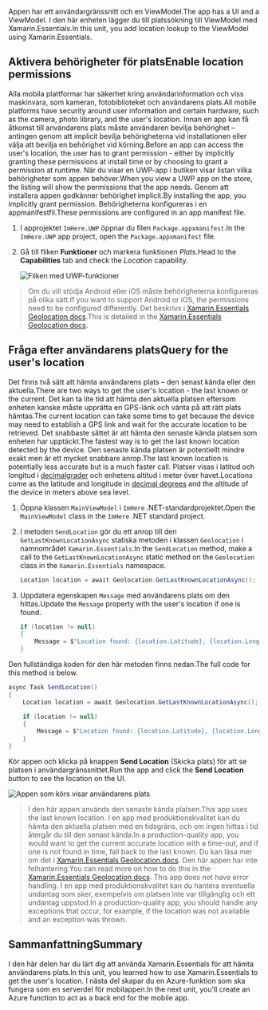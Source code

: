 <span data-ttu-id="9a901-101">Appen har ett användargränssnitt och en ViewModel.</span><span class="sxs-lookup"><span data-stu-id="9a901-101">The app has a UI and a ViewModel.</span></span> <span data-ttu-id="9a901-102">I den här enheten lägger du till platssökning till ViewModel med Xamarin.Essentials.</span><span class="sxs-lookup"><span data-stu-id="9a901-102">In this unit, you add location lookup to the ViewModel using Xamarin.Essentials.</span></span>

## <a name="enable-location-permissions"></a><span data-ttu-id="9a901-103">Aktivera behörigheter för plats</span><span class="sxs-lookup"><span data-stu-id="9a901-103">Enable location permissions</span></span>

<span data-ttu-id="9a901-104">Alla mobila plattformar har säkerhet kring användarinformation och viss maskinvara, som kameran, fotobiblioteket och användarens plats.</span><span class="sxs-lookup"><span data-stu-id="9a901-104">All mobile platforms have security around user information and certain hardware, such as the camera, photo library, and the user's location.</span></span> <span data-ttu-id="9a901-105">Innan en app kan få åtkomst till användarens plats måste användaren bevilja behörighet – antingen genom att implicit bevilja behörigheterna vid installationen eller välja att bevilja en behörighet vid körning.</span><span class="sxs-lookup"><span data-stu-id="9a901-105">Before an app can access the user's location, the user has to grant permission - either by implicitly granting these permissions at install time or by choosing to grant a permission at runtime.</span></span> <span data-ttu-id="9a901-106">När du visar en UWP-app i butiken visar listan vilka behörigheter som appen behöver.</span><span class="sxs-lookup"><span data-stu-id="9a901-106">When you view a UWP app on the store, the listing will show the permissions that the app needs.</span></span> <span data-ttu-id="9a901-107">Genom att installera appen godkänner behörighet implicit.</span><span class="sxs-lookup"><span data-stu-id="9a901-107">By installing the app, you implicitly grant permission.</span></span> <span data-ttu-id="9a901-108">Behörigheterna konfigureras i en appmanifestfil.</span><span class="sxs-lookup"><span data-stu-id="9a901-108">These permissions are configured in an app manifest file.</span></span>

1. <span data-ttu-id="9a901-109">I approjektet `ImHere.UWP` öppnar du filen `Package.appxmanifest`.</span><span class="sxs-lookup"><span data-stu-id="9a901-109">In the `ImHere.UWP` app project, open the `Package.appxmanifest` file.</span></span>

2. <span data-ttu-id="9a901-110">Gå till fliken **Funktioner** och markera funktionen *Plats*.</span><span class="sxs-lookup"><span data-stu-id="9a901-110">Head to the **Capabilities** tab and check the *Location* capability.</span></span>

    ![Fliken med UWP-funktioner](../media/4-uwp-location-capability.png)

> <span data-ttu-id="9a901-112">Om du vill stödja Android eller iOS måste behörigheterna konfigureras på olika sätt.</span><span class="sxs-lookup"><span data-stu-id="9a901-112">If you want to support Android or iOS, the permissions need to be configured differently.</span></span> <span data-ttu-id="9a901-113">Det beskrivs i [Xamarin.Essentials Geolocation docs](https://docs.microsoft.com/xamarin/essentials/geolocation?tabs=android#getting-started).</span><span class="sxs-lookup"><span data-stu-id="9a901-113">This is detailed in the [Xamarin.Essentials Geolocation docs](https://docs.microsoft.com/xamarin/essentials/geolocation?tabs=android#getting-started).</span></span>

## <a name="query-for-the-users-location"></a><span data-ttu-id="9a901-114">Fråga efter användarens plats</span><span class="sxs-lookup"><span data-stu-id="9a901-114">Query for the user's location</span></span>

<span data-ttu-id="9a901-115">Det finns två sätt att hämta användarens plats – den senast kända eller den aktuella.</span><span class="sxs-lookup"><span data-stu-id="9a901-115">There are two ways to get the user's location - the last known or the current.</span></span> <span data-ttu-id="9a901-116">Det kan ta lite tid att hämta den aktuella platsen eftersom enheten kanske måste upprätta en GPS-länk och vänta på att rätt plats hämtas.</span><span class="sxs-lookup"><span data-stu-id="9a901-116">The current location can take some time to get because the device may need to establish a GPS link and wait for the accurate location to be retrieved.</span></span> <span data-ttu-id="9a901-117">Det snabbaste sättet är att hämta den senaste kända platsen som enheten har upptäckt.</span><span class="sxs-lookup"><span data-stu-id="9a901-117">The fastest way is to get the last known location detected by the device.</span></span> <span data-ttu-id="9a901-118">Den senaste kända platsen är potentiellt mindre exakt men är ett mycket snabbare anrop.</span><span class="sxs-lookup"><span data-stu-id="9a901-118">The last known location is potentially less accurate but is a much faster call.</span></span> <span data-ttu-id="9a901-119">Platser visas i latitud och longitud i [decimalgrader](https://en.wikipedia.org/wiki/Decimal_degrees) och enhetens altitud i meter över havet.</span><span class="sxs-lookup"><span data-stu-id="9a901-119">Locations come as the latitude and longitude in [decimal degrees](https://en.wikipedia.org/wiki/Decimal_degrees) and the altitude of the device in meters above sea level.</span></span>

1. <span data-ttu-id="9a901-120">Öppna klassen `MainViewModel` i `ImHere` .NET-standardprojektet.</span><span class="sxs-lookup"><span data-stu-id="9a901-120">Open the `MainViewModel` class in the `ImHere` .NET standard project.</span></span>

2. <span data-ttu-id="9a901-121">I metoden `SendLocation` gör du ett anrop till den `GetLastKnownLocationAsync` statiska metoden i klassen `Geolocation` i namnområdet `Xamarin.Essentials`.</span><span class="sxs-lookup"><span data-stu-id="9a901-121">In the `SendLocation` method, make a call to the `GetLastKnownLocationAsync` static method on the `Geolocation` class in the `Xamarin.Essentials` namespace.</span></span>

    ```cs
    Location location = await Geolocation.GetLastKnownLocationAsync();
    ```

3. <span data-ttu-id="9a901-122">Uppdatera egenskapen `Message` med användarens plats om den hittas.</span><span class="sxs-lookup"><span data-stu-id="9a901-122">Update the `Message` property with the user's location if one is found.</span></span>

    ```cs
    if (location != null)
    {
        Message = $"Location found: {location.Latitude}, {location.Longitude}.";
    }
    ```

<span data-ttu-id="9a901-123">Den fullständiga koden för den här metoden finns nedan.</span><span class="sxs-lookup"><span data-stu-id="9a901-123">The full code for this method is below.</span></span>

```cs
async Task SendLocation()
{
    Location location = await Geolocation.GetLastKnownLocationAsync();

    if (location != null)
    {
        Message = $"Location found: {location.Latitude}, {location.Longitude}.";
    }
}
```

<span data-ttu-id="9a901-124">Kör appen och klicka på knappen **Send Location** (Skicka plats) för att se platsen i användargränssnittet.</span><span class="sxs-lookup"><span data-stu-id="9a901-124">Run the app and click the **Send Location** button to see the location on the UI.</span></span>

![Appen som körs visar användarens plats](../media/4-running-app-showing-location.png)

> <span data-ttu-id="9a901-126">I den här appen används den senaste kända platsen.</span><span class="sxs-lookup"><span data-stu-id="9a901-126">This app uses the last known location.</span></span> <span data-ttu-id="9a901-127">I en app med produktionskvalitet kan du hämta den aktuella platsen med en tidsgräns, och om ingen hittas i tid återgår du till den senast kända.</span><span class="sxs-lookup"><span data-stu-id="9a901-127">In a production-quality app, you would want to get the current accurate location with a time-out, and if one is not found in time, fall back to the last known.</span></span> <span data-ttu-id="9a901-128">Du kan läsa mer om det i [Xamarin.Essentials Geolocation.docs](https://docs.microsoft.com/xamarin/essentials/geolocation?tabs=uwp#using-geolocation). Den här appen har inte felhantering.</span><span class="sxs-lookup"><span data-stu-id="9a901-128">You can read more on how to do this in the [Xamarin.Essentials Geolocation docs](https://docs.microsoft.com/xamarin/essentials/geolocation?tabs=uwp#using-geolocation). This app does not have error handling.</span></span> <span data-ttu-id="9a901-129">I en app med produktionskvalitet kan du hantera eventuella undantag som sker, exempelvis om platsen inte var tillgänglig och ett undantag uppstod.</span><span class="sxs-lookup"><span data-stu-id="9a901-129">In a production-quality app, you should handle any exceptions that occur, for example, if the location was not available and an exception was thrown.</span></span>

## <a name="summary"></a><span data-ttu-id="9a901-130">Sammanfattning</span><span class="sxs-lookup"><span data-stu-id="9a901-130">Summary</span></span>

<span data-ttu-id="9a901-131">I den här delen har du lärt dig att använda Xamarin.Essentials för att hämta användarens plats.</span><span class="sxs-lookup"><span data-stu-id="9a901-131">In this unit, you learned how to use Xamarin.Essentials to get the user's location.</span></span> <span data-ttu-id="9a901-132">I nästa del skapar du en Azure-funktion som ska fungera som en serverdel för mobilappen.</span><span class="sxs-lookup"><span data-stu-id="9a901-132">In the next unit, you'll create an Azure function to act as a back end for the mobile app.</span></span>